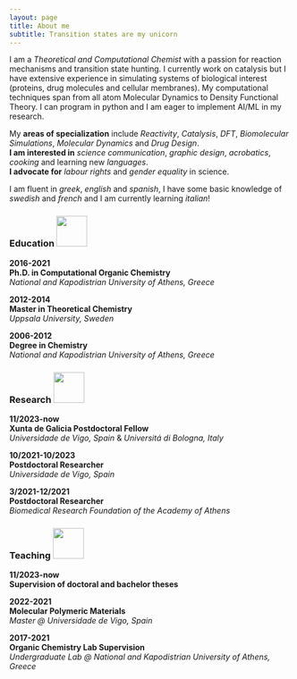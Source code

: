 ```yaml
---
layout: page
title: About me
subtitle: Transition states are my unicorn
---
```


I am a _Theoretical and Computational Chemist_ with a passion for reaction mechanisms and transition state hunting. I currently work on catalysis but I have extensive experience in simulating systems of biological interest (proteins, drug molecules and cellular membranes). My computational techniques span from all atom Molecular Dynamics to Density Functional Theory. I can program in python and I am eager to implement AI/ML in my research.  

My **areas of specialization** include _Reactivity_, _Catalysis_, _DFT_, _Biomolecular Simulations_, _Molecular Dynamics_ and _Drug Design_.  
**I am interested in** _science communication_, _graphic design_, _acrobatics_, _cooking_ and learning new _languages_.  
**I advocate for** _labour rights_ and _gender equality_ in science.   

I am fluent in _greek_, _english_ and _spanish_, I have some basic knowledge of _swedish_ and _french_ and I am currently learning _italian_!


### Education <img src="https://sofki.github.io/assets/img/cap.svg" width="55">

**2016-2021**  
**Ph.D. in Computational Organic Chemistry**  
_National and Kapodistrian University of Athens, Greece_

**2012-2014**  
**Master in Theoretical Chemistry**  
_Uppsala University, Sweden_

**2006-2012**  
**Degree in Chemistry**  
_National and Kapodistrian University of Athens, Greece_

### Research <img src="https://sofki.github.io/assets/img/research.png" width="55">

**11/2023-now**  
**Xunta de Galicia Postdoctoral Fellow**  
_Universidade de Vigo, Spain_ & _Universitá di Bologna, Italy_

**10/2021-10/2023**  
**Postdoctoral Researcher**  
_Universidade de Vigo, Spain_

**3/2021-12/2021**  
**Postdoctoral Researcher**  
_Biomedical Research Foundation of the Academy of Athens_

### Teaching <img src="https://sofki.github.io/assets/img/teacher.png" width="55">

**11/2023-now**  
**Supervision of doctoral and bachelor theses**  

**2022-2021**  
**Molecular Polymeric Materials**    
_Master @ Universidade de Vigo, Spain_

**2017-2021**  
**Organic Chemistry Lab Supervision**    
_Undergraduate Lab @ National and Kapodistrian University of Athens, Greece_
